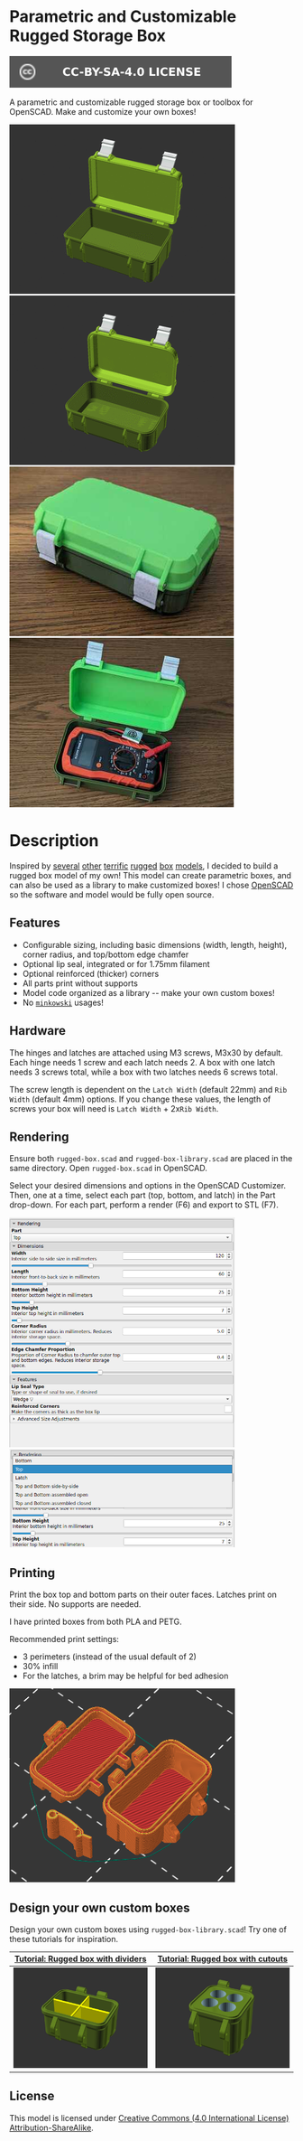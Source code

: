 # Parametric and Customizable Rugged Storage Box

[![CC-BY-SA-4.0 license][license-badge]][license]

A parametric and customizable rugged storage box or toolbox for OpenSCAD. Make
and customize your own boxes!

![Renders animation showing various box sizes](images/readme/demo-dimensions.gif)
![Renders animation showing various box radii and chamfers](images/readme/demo-edges.gif)
![Photo of closed box](images/readme/photo1.jpg)
![Photo of open box with multimeter inside](images/readme/photo2.jpg)

# Description

Inspired by
[several][rugged-box-parametric-by-whity]
[other][sbox-by-michael-fanta]
[terrific][frog-box-2.0-by-nibb31]
[rugged][waterproof-box-v2-by-zx82net]
[box][parametrizable-rugged-box-openscad-by-dochni]
[models][customizable-penguin-case-by-ctag],
I decided to build a rugged box model of my own! This model can create
parametric boxes, and can also be used as a library to make customized boxes! I
chose [OpenSCAD][openscad] so the software and model would be fully open source.

## Features

* Configurable sizing, including basic dimensions (width, length, height),
  corner radius, and top/bottom edge chamfer
* Optional lip seal, integrated or for 1.75mm filament
* Optional reinforced (thicker) corners
* All parts print without supports
* Model code organized as a library -- make your own custom boxes!
* No [`minkowski`][openscad-minkowski] usages!

## Hardware

The hinges and latches are attached using M3 screws, M3x30 by default. Each
hinge needs 1 screw and each latch needs 2. A box with one latch needs 3 screws
total, while a box with two latches needs 6 screws total.

The screw length is dependent on the `Latch Width` (default 22mm) and
`Rib Width` (default 4mm) options. If you change these values, the length of
screws your box will need is `Latch Width` + 2x`Rib Width`.

## Rendering

Ensure both `rugged-box.scad` and `rugged-box-library.scad` are placed in the
same directory. Open `rugged-box.scad` in OpenSCAD.

Select your desired dimensions and options in the OpenSCAD Customizer. Then, one
at a time, select each part (top, bottom, and latch) in the Part drop-down. For
each part, perform a render (F6) and export to STL (F7).

![Customizer screenshot](images/readme/customizer-screenshot.png)
![Customizer part selection screenshot](images/readme/customizer-screenshot-part-select.png)

## Printing

Print the box top and bottom parts on their outer faces. Latches print on their
side. No supports are needed.

I have printed boxes from both PLA and PETG.

Recommended print settings:

* 3 perimeters (instead of the usual default of 2)
* 30% infill
* For the latches, a brim may be helpful for bed adhesion

![Slicer screenshot](images/readme/slicer-screenshot.png)

## Design your own custom boxes

Design your own custom boxes using `rugged-box-library.scad`! Try one of these
tutorials for inspiration.

| [Tutorial: **Rugged box with dividers**](tutorials/box-with-dividers.md) | [Tutorial: **Rugged box with cutouts**](tutorials/box-with-cutouts.md) |
| --- | --- |
| [![Rugged box with dividers tutorial render](images/readme/tutorial-box-with-dividers-step-7.png)](tutorials/box-with-dividers.md) | [![Rugged box with cutouts tutorial render](images/readme/tutorial-box-with-cutouts-step-5.png)](tutorials/box-with-cutouts.md) |

## License

This model is licensed under [Creative Commons (4.0 International License) Attribution-ShareAlike][license].


[customizable-penguin-case-by-ctag]: https://www.thingiverse.com/thing:4852352
[frog-box-2.0-by-nibb31]: https://www.thingiverse.com/thing:4094861
[license-badge]: /_static/license-badge-cc-by-sa-4.0.svg
[license]: http://creativecommons.org/licenses/by-sa/4.0/
[openscad-minkowski]: https://en.wikibooks.org/wiki/OpenSCAD_User_Manual/Transformations#minkowski
[openscad]: https://openscad.org
[parametrizable-rugged-box-openscad-by-dochni]: https://www.printables.com/model/168664-parametrizable-rugged-box-openscad
[printables-badge]: /_static/printables-badge.png
[printables-model]: https://www.printables.com/model/637028
[rugged-box-parametric-by-whity]: https://www.printables.com/model/258431-rugged-box-parametric
[sbox-by-michael-fanta]: https://www.printables.com/model/262716-sbox-for-mk234-stackable-toolbox-system
[waterproof-box-v2-by-zx82net]: https://www.thingiverse.com/thing:4838803
